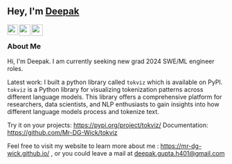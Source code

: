 ## Hey, I'm [Deepak](https://www.linkedin.com/in/mrdgwick/) 

<a href="https://www.linkedin.com/in/mrdgwick/">
  <img align="left" width="24px" src="https://cdn.jsdelivr.net/npm/simple-icons@v3/icons/linkedin.svg"  />
</a>
<a href="https://twitter.com/Mr_dg_wick">
  <img align="left" width="26px" src="https://cdn.jsdelivr.net/npm/simple-icons@v3/icons/twitter.svg" />
</a>
<a href="mailto:deepak.gupta.h401@gmail.com
">
  <img align="left" width="26px" src="https://cdn.jsdelivr.net/npm/simple-icons@v3/icons/gmail.svg" />
</a>
<!-- <a href="https://www.youtube.com/channel/UCfv8cds8AfIM3UZtAWOz6Gg">
  <img align="left" width="26px" src="https://cdn.jsdelivr.net/npm/simple-icons@v3/icons/youtube.svg" />
</a> -->

<br />

### About Me

Hi, I'm Deepak. I am currently seeking new grad 2024 SWE/ML engineer roles.

Latest work: I built a python library called `tokviz` which is available on PyPI. `tokviz` is a Python library for visualizing tokenization patterns across different language models. This library offers a comprehensive platform for researchers, data scientists, and NLP enthusiasts to gain insights into how different language models process and tokenize text.

Try it on your projects: https://pypi.org/project/tokviz/
Documentation: https://github.com/Mr-DG-Wick/tokviz

Feel free to visit my website to learn more about me : https://mr-dg-wick.github.io/ , or you could leave a mail at deepak.gupta.h401@gmail.com
